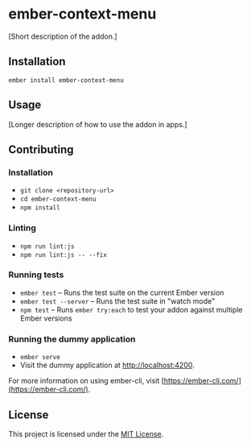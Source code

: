 ember-context-menu
==============================================================================

[Short description of the addon.]

Installation
------------------------------------------------------------------------------

```
ember install ember-context-menu
```


Usage
------------------------------------------------------------------------------

[Longer description of how to use the addon in apps.]


Contributing
------------------------------------------------------------------------------

### Installation

* `git clone <repository-url>`
* `cd ember-context-menu`
* `npm install`

### Linting

* `npm run lint:js`
* `npm run lint:js -- --fix`

### Running tests

* `ember test` – Runs the test suite on the current Ember version
* `ember test --server` – Runs the test suite in "watch mode"
* `npm test` – Runs `ember try:each` to test your addon against multiple Ember versions

### Running the dummy application

* `ember serve`
* Visit the dummy application at [http://localhost:4200](http://localhost:4200).

For more information on using ember-cli, visit [https://ember-cli.com/](https://ember-cli.com/).

License
------------------------------------------------------------------------------

This project is licensed under the [MIT License](LICENSE.md).
